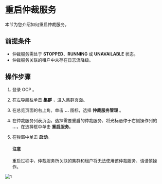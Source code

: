 # 重启仲裁服务

本节为您介绍如何重启仲裁服务。

## 前提条件

* 仲裁服务需处于 **STOPPED**、**RUNNING** 或 **UNAVAILABLE** 状态。
* 仲裁服务关联的租户中未存在日志流降级。

## 操作步骤

1. 登录 OCP 。

2. 在左导航栏单击 **集群** ，进入集群页面。

3. 在总览页面的右上角，单击 **...** 图标，选择 **仲裁服务管理** 。

4. 在仲裁服务列表页面，选择需要重启的仲裁服务，将光标悬停于右侧操作列的 **...**，在选择框中单击 **重启服务**。

5. 在弹窗中单击 **启动**。

    <main id="notice" type='notice'>
    <h4>注意</h4>
    <p>重启过程中，仲裁服务所关联的集群和租户将无法使用该仲裁服务，请谨慎操作。</p>
    </main>

![1](https://obbusiness-private.oss-cn-shanghai.aliyuncs.com/doc/img/ocp/410/%E4%BB%B2%E8%A3%81-%E9%87%8D%E5%90%AF%E6%9C%8D%E5%8A%A1.png)

